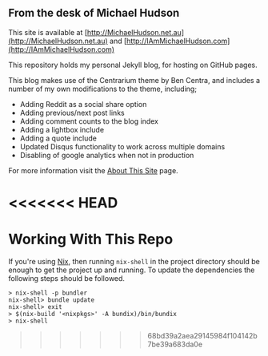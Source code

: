 ## From the desk of Michael Hudson

This site is available at [http://MichaelHudson.net.au](http://MichaelHudson.net.au) and [http://IAmMichaelHudson.com](http://IAmMichaelHudson.com)

This repository holds my personal Jekyll blog, for hosting on GitHub pages.

This blog makes use of the Centrarium theme by Ben Centra, and includes a number of my own modifications to the
theme, including;
  * Adding Reddit as a social share option
  * Adding previous/next post links
  * Adding comment counts to the blog index
  * Adding a lightbox include
  * Adding a quote include
  * Updated Disqus functionality to work across multiple domains
  * Disabling of google analytics when not in production

For more information visit the [About This Site](http://huddo121.github.io/about-this-site/) page.

<<<<<<< HEAD
=======
# Working With This Repo

If you're using [Nix](https://nixos.org/nix/), then running `nix-shell` in the project directory should be enough to get the project up and running.
To update the dependencies the following steps should be followed.

```
> nix-shell -p bundler
nix-shell> bundle update
nix-shell> exit
> $(nix-build '<nixpkgs>' -A bundix)/bin/bundix
> nix-shell
```
>>>>>>> 68bd39a2aea29145984f104142b7be39a683da0e
